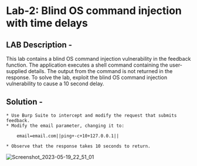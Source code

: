# Lab-2: Blind OS command injection with time delays
## LAB Description - 
This lab contains a blind OS command injection vulnerability in the feedback function. The application executes a shell command containing the user-supplied details. The output from the command is not returned in the response. To solve the lab, exploit the blind OS command injection vulnerability to cause a 10 second delay.

## Solution - 
    * Use Burp Suite to intercept and modify the request that submits feedback.
    * Modify the email parameter, changing it to:

        email=email.com||ping+-c+10+127.0.0.1||

    * Observe that the response takes 10 seconds to return.
    
![Screenshot_2023-05-19_22_51_01](https://github.com/a-fai1ur3/Writeups/assets/119417999/c148e0b8-fef1-422c-a8ee-141880dbd6a4)
